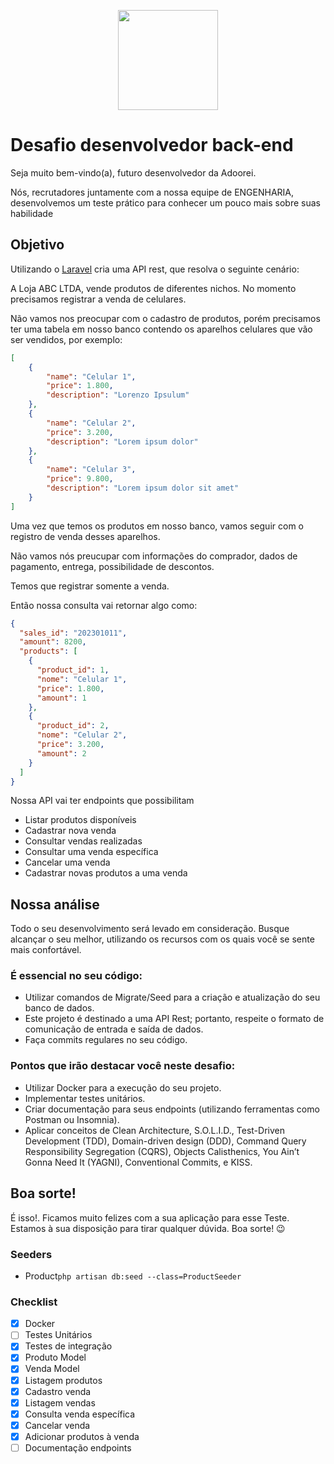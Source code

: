 
<p align="center">
<a href="hhttps://www.adoorei.com.br/" target="_blank">
<img src="https://adoorei.s3.us-east-2.amazonaws.com/images/loje_teste_logoadoorei_1662476663.png" width="160"></a>
</p>

# Desafio desenvolvedor back-end

Seja muito bem-vindo(a), futuro desenvolvedor da Adoorei.

Nós, recrutadores juntamente com a nossa equipe de ENGENHARIA, desenvolvemos um teste prático para conhecer um pouco mais sobre suas habilidade 



## Objetivo
Utilizando o  <a href=“https://laravel.com/docs/10.x“>Laravel</a> cria uma API rest, que resolva o seguinte cenário:


A Loja ABC LTDA, vende produtos de diferentes nichos. No momento precisamos registrar a venda de celulares.

Não vamos nos preocupar com o cadastro de produtos, porém precisamos ter uma tabela em nosso banco contendo os aparelhos celulares que vão ser vendidos, por exemplo:

```json
[
    {
        "name": "Celular 1",
        "price": 1.800,
        "description": "Lorenzo Ipsulum"
    },
    {
        "name": "Celular 2",
        "price": 3.200,
        "description": "Lorem ipsum dolor"
    },
    {
        "name": "Celular 3",
        "price": 9.800,
        "description": "Lorem ipsum dolor sit amet"
    }
]
```

Uma vez que temos os produtos em nosso banco, vamos seguir com o registro de venda desses aparelhos.

Não vamos nós preucupar com informações do comprador, dados de pagamento, entrega, possibilidade de descontos.

Temos que registrar somente a venda. 

Então nossa consulta vai retornar algo como:
```json
{
  "sales_id": "202301011",
  "amount": 8200,
  "products": [
    {
      "product_id": 1,
      "nome": "Celular 1",
      "price": 1.800,
      "amount": 1
    },
    {
      "product_id": 2,
      "nome": "Celular 2",
      "price": 3.200,
      "amount": 2
    }
  ]
}
```

Nossa API vai ter endpoints que possibilitam

* Listar produtos disponíveis
* Cadastrar nova venda
* Consultar vendas realizadas
* Consultar uma venda específica
* Cancelar uma venda
* Cadastrar novas produtos a uma venda




## Nossa análise

Todo o seu desenvolvimento será levado em consideração. Busque alcançar o seu melhor, utilizando os recursos com os quais você se sente mais confortável.

### É essencial no seu código:
* Utilizar comandos de Migrate/Seed para a criação e atualização do seu banco de dados.
* Este projeto é destinado a uma API Rest; portanto, respeite o formato de comunicação de entrada e saída de dados.
* Faça commits regulares no seu código.

### Pontos que irão destacar você neste desafio:
* Utilizar Docker para a execução do seu projeto.
* Implementar testes unitários.
* Criar documentação para seus endpoints (utilizando ferramentas como Postman ou Insomnia).
* Aplicar conceitos de Clean Architecture, S.O.L.I.D., Test-Driven Development (TDD), Domain-driven design (DDD), Command Query Responsibility Segregation (CQRS), Objects Calisthenics, You Ain’t Gonna Need It (YAGNI), Conventional Commits, e KISS.

## Boa sorte!

É isso!. Ficamos muito felizes com a sua aplicação para esse Teste. Estamos à sua disposição para tirar qualquer dúvida. Boa sorte! 😉


### Seeders
- Product```php artisan db:seed --class=ProductSeeder```

### Checklist
- [X] Docker
- [ ] Testes Unitários
- [X] Testes de integração
- [X] Produto Model
- [X] Venda Model
- [X] Listagem produtos
- [X] Cadastro venda
- [X] Listagem vendas
- [X] Consulta venda específica
- [X] Cancelar venda
- [X] Adicionar produtos à venda
- [ ] Documentação endpoints
